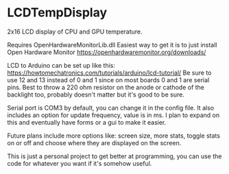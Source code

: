 # LCDTempDisplay
2x16 LCD display of CPU and GPU temperature.

Requires OpenHardwareMonitorLib.dll
Easiest way to get it is to just install Open Hardware Monitor https://openhardwaremonitor.org/downloads/

LCD to Arduino can be set up like this: https://howtomechatronics.com/tutorials/arduino/lcd-tutorial/
Be sure to use 12 and 13 instead of 0 and 1 since on most boards 0 and 1 are serial pins.
Best to throw a 220 ohm resistor on the anode or cathode of the backlight too, probably doesn't matter but it's good to be sure.

Serial port is COM3 by default, you can change it in the config file. It also includes an option for update frequency, value is in ms. I plan to expand on this and eventually have forms or a gui to make it easier.

Future plans include more options like: screen size, more stats, toggle stats on or off and choose where they are displayed on the screen.

This is just a personal project to get better at programming, you can use the code for whatever you want if it's somehow useful.
